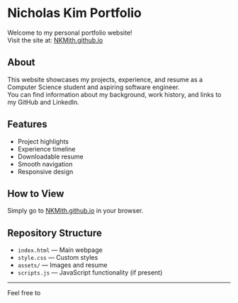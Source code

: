 # Nicholas Kim Portfolio

Welcome to my personal portfolio website!  
Visit the site at: [NKMith.github.io](https://NKMith.github.io)

## About

This website showcases my projects, experience, and resume as a Computer Science student and aspiring software engineer.  
You can find information about my background, work history, and links to my GitHub and LinkedIn.

## Features

- Project highlights
- Experience timeline
- Downloadable resume
- Smooth navigation
- Responsive design

## How to View

Simply go to [NKMith.github.io](https://NKMith.github.io) in your browser.

## Repository Structure

- `index.html` — Main webpage
- `style.css` — Custom styles
- `assets/` — Images and resume
- `scripts.js` — JavaScript functionality (if present)

---

Feel free to